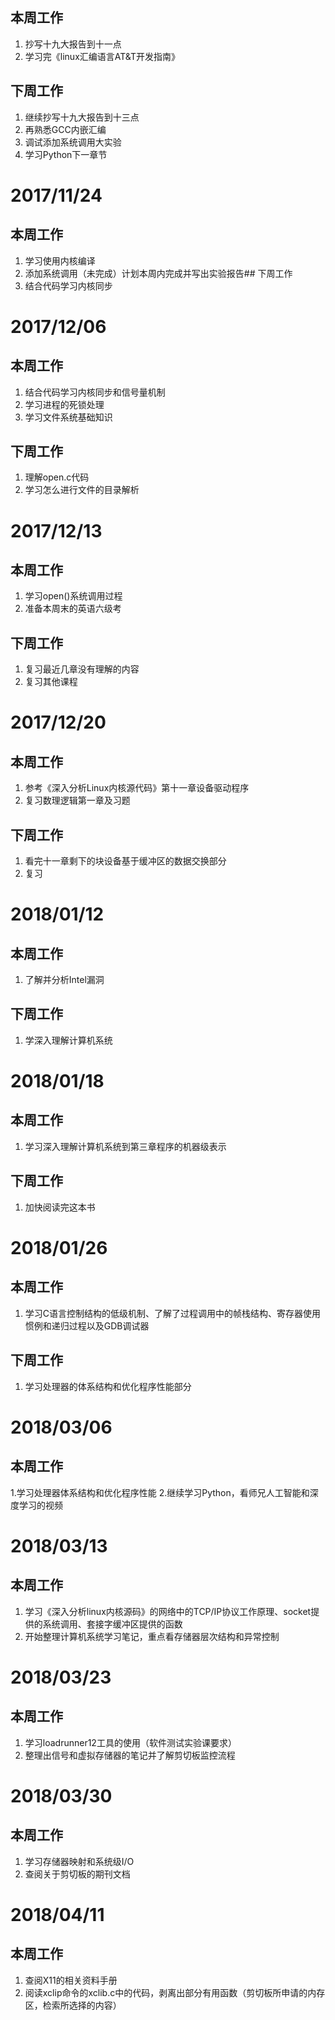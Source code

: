 
## 本周工作
1. 抄写十九大报告到十一点
2. 学习完《linux汇编语言AT&T开发指南》


## 下周工作
1. 继续抄写十九大报告到十三点
2. 再熟悉GCC内嵌汇编
3. 调试添加系统调用大实验
3. 学习Python下一章节

# 2017/11/24
## 本周工作
1. 学习使用内核编译
2. 添加系统调用（未完成）计划本周内完成并写出实验报告## 下周工作
1. 结合代码学习内核同步

# 2017/12/06
## 本周工作
1. 结合代码学习内核同步和信号量机制
2. 学习进程的死锁处理
3. 学习文件系统基础知识
## 下周工作
1. 理解open.c代码
2. 学习怎么进行文件的目录解析

# 2017/12/13
## 本周工作
1. 学习open()系统调用过程
2. 准备本周末的英语六级考
## 下周工作
1. 复习最近几章没有理解的内容
2. 复习其他课程

# 2017/12/20
## 本周工作
1. 参考《深入分析Linux内核源代码》第十一章设备驱动程序
2. 复习数理逻辑第一章及习题
## 下周工作
1. 看完十一章剩下的块设备基于缓冲区的数据交换部分
2. 复习
# 2018/01/12
## 本周工作
1. 了解并分析Intel漏洞
## 下周工作
1. 学深入理解计算机系统
# 2018/01/18
## 本周工作
1. 学习深入理解计算机系统到第三章程序的机器级表示
## 下周工作
1. 加快阅读完这本书
# 2018/01/26
## 本周工作
1. 学习C语言控制结构的低级机制、了解了过程调用中的帧栈结构、寄存器使用惯例和递归过程以及GDB调试器
## 下周工作
1. 学习处理器的体系结构和优化程序性能部分
# 2018/03/06
## 本周工作
1.学习处理器体系结构和优化程序性能
2.继续学习Python，看师兄人工智能和深度学习的视频

# 2018/03/13
## 本周工作
1. 学习《深入分析linux内核源码》的网络中的TCP/IP协议工作原理、socket提供的系统调用、套接字缓冲区提供的函数
2. 开始整理计算机系统学习笔记，重点看存储器层次结构和异常控制

# 2018/03/23
## 本周工作
1. 学习loadrunner12工具的使用（软件测试实验课要求）
2. 整理出信号和虚拟存储器的笔记并了解剪切板监控流程
# 2018/03/30
## 本周工作
1. 学习存储器映射和系统级I/O
2. 查阅关于剪切板的期刊文档

# 2018/04/11
## 本周工作
1. 查阅X11的相关资料手册
2. 阅读xclip命令的xclib.c中的代码，剥离出部分有用函数（剪切板所申请的内存区，检索所选择的内容）
